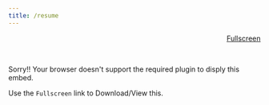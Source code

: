 ```yaml
---
title: /resume
---
```


<div style="text-align: right">
    <a href="/assets/Resume.pdf">Fullscreen</a>
</div>

<object width="100%" height="700" type="application/pdf" 
                            data="/assets/Resume.pdf?#zoom=85&scrollbar=0&toolbar=0navpanes=0">
    <br>
    <p>Sorry!! Your browser doesn't support the required plugin to disply this embed.</p>
    <p>Use the `Fullscreen` link to Download/View this.</p>
</object>
